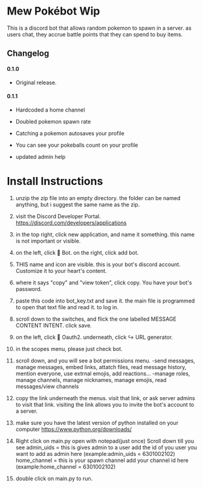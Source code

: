 
# Mew Pokébot Wip

This is a discord bot that allows random pokemon to spawn in a server. as users chat, they accrue battle points that they can spend to buy items.


## Changelog


#### 0.1.0


* Original release.

#### 0.1.1


* Hardcoded a home channel

* Doubled pokemon spawn rate

* Catching a pokemon autosaves your profile

* You can see your pokeballs count on your profile

* updated admin help



# Install Instructions

1. unzip the zip file into an empty directory. the folder can be named anything, but i suggest the same name as the zip.

2. visit the Discord Developer Portal.
	https://discord.com/developers/applications

3. in the top right, click new application, and name it something. this name is not important or visible.

4. on the left, click 🧩 Bot. on the right, click add bot.

5. THIS name and icon are visible. this is your bot's discord account. Customize it to your heart's content.

6. where it says "copy" and "view token", click copy. You have your bot's password.

7. paste this code into bot_key.txt and save it. the main file is programmed to open that text file and read it. to log in.

8. scroll down to the switches, and flick the one labelled MESSAGE CONTENT INTENT. click save.

9. on the left, click 🔧 Oauth2. underneath, click ↪ URL generator.

10. in the scopes menu, please just check bot.

11. scroll down, and you will see a bot permissions menu.
	-send messages, manage messages, embed links, attatch files, read message history, mention everyone, use extrnal emojis, add reactions...
	-manage roles, manage channels, manage nicknames, manage emojis, read messages/view channels

12. copy the link underneath the menus. visit that link, or ask server admins to visit that link. visiting the link allows you to invite the bot's account to a server.

13. make sure you have the latest version of python installed on your computer
	https://www.python.org/downloads/
	
14. Right click on main.py open with notepad(just once) Scroll down till you see admin_uids = this is gives admin to a user add the id of you user you want to add as 
admin here (example:admin_uids = 6301002102) home_channel = this is your spawn channel add your channel id here (example:home_channel = 6301002102)

15. double click on main.py to run.
